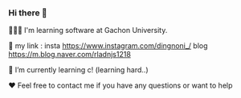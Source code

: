 ### Hi there 👋

<!--
**dingnoni/dingnoni** is a ✨ _special_ ✨ repository because its `README.md` (this file) appears on your GitHub profile.

Here are some ideas to get you started:

- 🔭 I’m currently working on ...
- 🌱 I’m currently learning ...
- 👯 I’m looking to collaborate on ...
- 🤔 I’m looking for help with ...
- 💬 Ask me about ...
- 📫 How to reach me: ...
- 😄 Pronouns: ...
- ⚡ Fun fact: ...
-->

👩🏻‍💻 I'm learning software at Gachon University.

🔗 my link : insta https://www.instagram.com/dingnoni_/ 
              blog https://m.blog.naver.com/rladnjs1218

👀 I’m currently learning c! (learning hard..)

❤️ Feel free to contact me if you have any questions or want to help

